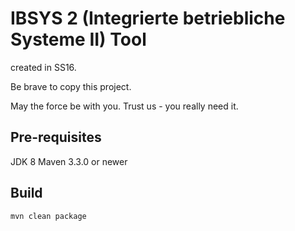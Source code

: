 # IBSYS 2 (Integrierte betriebliche Systeme II) Tool

created in SS16.

Be brave to copy this project. 

May the force be with you. Trust us - you really need it.

## Pre-requisites
JDK 8
Maven 3.3.0 or newer

## Build
```
mvn clean package
```
